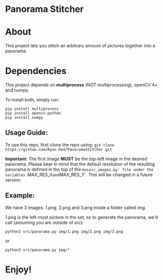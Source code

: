 # Panorama Stitcher

# About
This project lets you stitch an arbitrary amount of pictures together into a panorama

# Dependencies
This project depends on **multiprocess** (_NOT_ multiprocessing), openCV 4+ and numpy.

To install both, simply run:
```
pip install multiprocess
pip install opencv-python
pip install numpy
```

## Usage Guide:

To use this repo, first clone the repo using:
```git clone https://github.com/Ryan-Red/PanoramaStitcher.git```

**Important**: The first image **MUST** be the top-left image in the desired panorama. Please bear in mind that the default resolution of the resulting panorama is defined in the top of the `mosaic_images.py' file under the variables `MAX_RES_X` and `MAX_RES_Y`. This will be changed in a future version. 

## Example:
We have 3 images: 1.png, 2.png and 3.png inside a folder called img.

1.png is the left-most picture in the set, so to generate the panorama, we'd call (assuming you are outside of src):
```
python3 src/panorama.py img/1.png img/2.png img/3.png
```
or 
```
python3 src/panorama.py img/*
```


# Enjoy!
